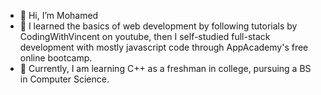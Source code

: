 - 👋 Hi, I’m Mohamed
- 👀 I learned the basics of web development by following tutorials by CodingWithVincent on youtube, then I self-studied full-stack development with mostly javascript code through AppAcademy's free online bootcamp.
- 🌱 Currently, I am learning C++ as a freshman in college, pursuing a BS in Computer Science.

<!---
O-Mohamed1/O-Mohamed1 is a ✨ special ✨ repository because its `README.md` (this file) appears on your GitHub profile.
You can click the Preview link to take a look at your changes.
--->
